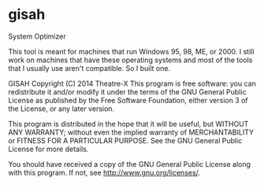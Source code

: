gisah
=====

System Optimizer

This tool is meant for machines that run Windows 95, 98, ME, or 2000. I still work on machines that have these operating systems and most of the tools that I usually use aren't compatible. So I built one.

GISAH
Copyright (C) 2014  Theatre-X
This program is free software: you can redistribute it and/or modify
it under the terms of the GNU General Public License as published by
the Free Software Foundation, either version 3 of the License, or any later version.

This program is distributed in the hope that it will be useful,
but WITHOUT ANY WARRANTY; without even the implied warranty of
MERCHANTABILITY or FITNESS FOR A PARTICULAR PURPOSE.  See the
GNU General Public License for more details.

You should have received a copy of the GNU General Public License
along with this program.  If not, see http://www.gnu.org/licenses/.
